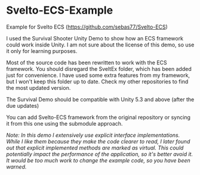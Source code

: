 # Svelto-ECS-Example
Example for Svelto ECS (https://github.com/sebas77/Svelto-ECS)

I used the Survival Shooter Unity Demo to show how an ECS framework could work inside Unity. I am not sure about the license of this demo, so use it only for learning purposes.

Most of the source code has been rewritten to work with the ECS framework. You should disregard the SveltEx folder, which has been added just for convenience. I have used some extra features from my framework, but I won't keep this folder up to date. Check my other repositories to find the most updated version.

The Survival Demo should be compatible with Unity 5.3 and above (after the due updates)

You can add Svelto-ECS framework from the original repository or syncing it from this one using the submodule approach. 

*Note: In this demo I extensively use explicit interface implementations. While I like them because they make the code clearer to read, I later found out that explicit implemented methods are marked as virtual. This could potentially impact the performance of the application, so it's better avoid it. It would be too much work to change the example code, so you have been warned.*
